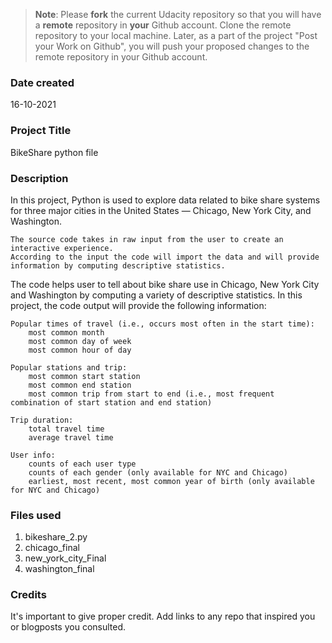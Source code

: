 >**Note**: Please **fork** the current Udacity repository so that you will have a **remote** repository in **your** Github account. Clone the remote repository to your local machine. Later, as a part of the project "Post your Work on Github", you will push your proposed changes to the remote repository in your Github account.

### Date created
16-10-2021

### Project Title
BikeShare python file

### Description
In this project, Python is used to explore data related to bike share systems for three major cities in the United States — Chicago, New York City, and Washington.

    The source code takes in raw input from the user to create an interactive experience.
    According to the input the code will import the data and will provide information by computing descriptive statistics.

The code helps user to tell about bike share use in Chicago, New York City and Washington by computing a variety of descriptive statistics. In this project, the code output will provide the following information:



    Popular times of travel (i.e., occurs most often in the start time):
        most common month
        most common day of week
        most common hour of day

    Popular stations and trip:
        most common start station
        most common end station
        most common trip from start to end (i.e., most frequent combination of start station and end station)

    Trip duration:
        total travel time
        average travel time

    User info:
        counts of each user type
        counts of each gender (only available for NYC and Chicago)
        earliest, most recent, most common year of birth (only available for NYC and Chicago)


### Files used
1. bikeshare_2.py
2. chicago_final
3. new_york_city_Final
4. washington_final

### Credits
It's important to give proper credit. Add links to any repo that inspired you or blogposts you consulted.


